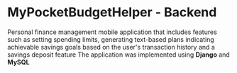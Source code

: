 # MyPocketBudgetHelper - Backend
Personal finance management mobile application that includes features such as setting spending limits, generating text-based plans indicating achievable savings goals based on the user's transaction history and a savings deposit feature
The application was implemented using **Django** and **MySQL**
